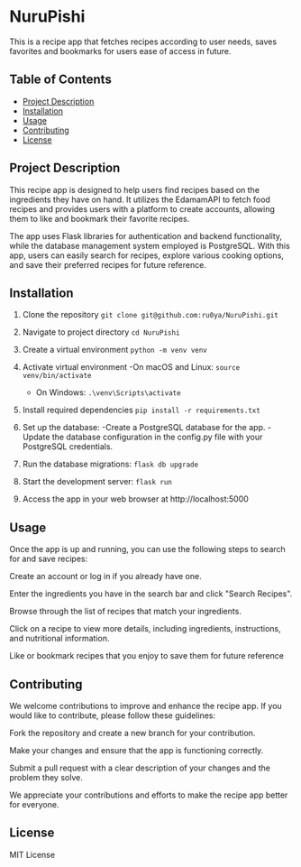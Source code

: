 # NuruPishi

This is a recipe app that fetches recipes according to user needs, 
saves favorites and bookmarks for users ease of access in future.

## Table of Contents

- [Project Description](#project-description)
- [Installation](#installation)
- [Usage](#usage)
- [Contributing](#contributing)
- [License](#license)

## Project Description

This recipe app is designed to help users find recipes based on the ingredients they have on hand. It utilizes the EdamamAPI to fetch food recipes and provides users with a platform to create accounts, allowing them to like and bookmark their favorite recipes.

The app uses Flask libraries for authentication and backend functionality, while the database management system employed is PostgreSQL. With this app, users can easily search for recipes, explore various cooking options, and save their preferred recipes for future reference.

## Installation

1. Clone the repository
`git clone git@github.com:ru0ya/NuruPishi.git`

2. Navigate to project directory
`cd NuruPishi`

3. Create a virtual environment
`python -m venv venv`

4. Activate virtual environment
	-On macOS and Linux:
	`source venv/bin/activate`
	- On Windows:
	`.\venv\Scripts\activate`
5. Install required dependencies
`pip install -r requirements.txt`

6. Set up the database:
	-Create a PostgreSQL database for the app.
	-Update the database configuration in the config.py file with your PostgreSQL credentials.
7. Run the database migrations:
	`flask db upgrade`
8. Start the development server:
	`flask run`
9. Access the app in your web browser at http://localhost:5000


## Usage

Once the app is up and running, you can use the following steps to search for and save recipes:

   Create an account or log in if you already have one.

   Enter the ingredients you have in the search bar and click "Search Recipes".

   Browse through the list of recipes that match your ingredients.

   Click on a recipe to view more details, including ingredients, instructions, and nutritional information.

   Like or bookmark recipes that you enjoy to save them for future reference
## Contributing

We welcome contributions to improve and enhance the recipe app. If you would like to contribute, please follow these guidelines:

   Fork the repository and create a new branch for your contribution.

   Make your changes and ensure that the app is functioning correctly.

   Submit a pull request with a clear description of your changes and the problem they solve.

We appreciate your contributions and efforts to make the recipe app better for everyone.


## License

MIT License
